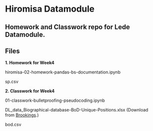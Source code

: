 # Hiromisa Datamodule

Homework and Classwork repo for Lede Datamodule.
---

## Files

**1. Homework for Week4**

hiromisa-02-homework-pandas-bs-documentation.ipynb

sp.csv


**2. Classwork for Week4**

01-classwork-bulletproofing-pseudocoding.ipynb

DL_data_Biographical-database-BoD-Unique-Positions.xlsx
(Download from [Brookings](https://www.brookings.edu/research/diversity-within-the-federal-reserve-system/).)

bod.csv
